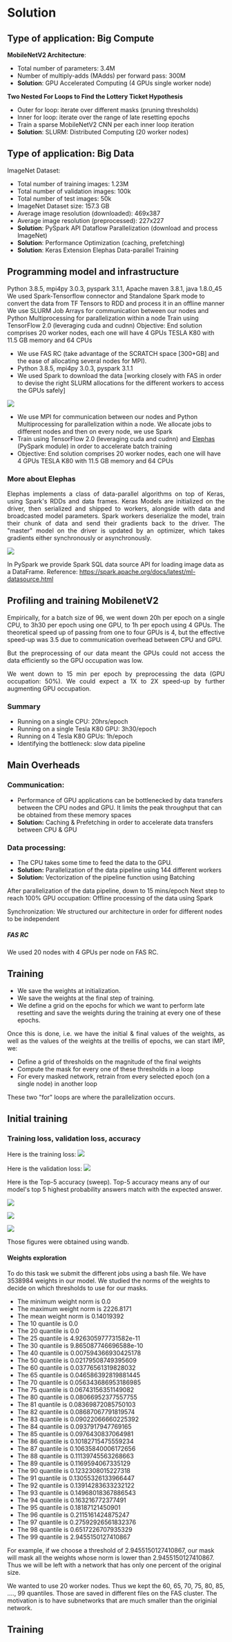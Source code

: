 # Solution


## Type of application: Big Compute

**MobileNetV2 Architecture**: 
- Total number of parameters: 3.4M 
- Number of multiply-adds (MAdds) per forward pass: 300M
- **Solution**: GPU Accelerated Computing (4 GPUs single worker node)

**Two Nested For Loops to Find the Lottery Ticket Hypothesis**
- Outer for loop: iterate over different masks (pruning thresholds)
- Inner for loop: iterate over the range of late resetting epochs
- Train a sparse MobileNetV2 CNN per each inner loop iteration
- **Solution**: SLURM: Distributed Computing (20 worker nodes)

## Type of application: Big Data

ImageNet Dataset: 
- Total number of training images: 1.23M  
- Total number of validation images: 100k
- Total number of test images: 50k
- ImageNet Dataset size: 157.3 GB
- Average image resolution (downloaded): 469x387
- Average image resolution (preprocessed): 227x227
- **Solution**: PySpark API Dataflow Parallelization (download and process ImageNet)
- **Solution**: Performance Optimization (caching, prefetching)
- **Solution**: Keras Extension Elephas Data-parallel Training

## Programming model and infrastructure

Python 3.8.5, mpi4py 3.0.3, pyspark 3.1.1, Apache maven 3.8.1, java 1.8.0_45
We used Spark-Tensorflow connector and Standalone Spark mode to convert the data from TF Tensors to RDD and process it in an offline manner
We use SLURM Job Arrays for communication between our nodes and Python Multiprocessing for parallelization within a node 
Train using TensorFlow 2.0 (leveraging cuda and cudnn) 
Objective: End solution comprises 20 worker nodes, each one will have 4 GPUs TESLA K80 with 11.5 GB memory and 64 CPUs 


- We use FAS RC (take advantage of the SCRATCH space [300+GB] and the ease of allocating several nodes for MPI). 
- Python 3.8.5, mpi4py 3.0.3, pyspark 3.1.1
- We used Spark to download the data [working closely with FAS in order to devise the right SLURM allocations for the different workers to access the GPUs safely]

![](Images/Spark_solution.gif)

- We use MPI for communication between our nodes and Python Multiprocessing for parallelization within a node. We allocate jobs to different nodes and then on every node, we use Spark 
- Train using TensorFlow 2.0 (leveraging cuda and cudnn) and <a href="https://github.com/maxpumperla/elephas">Elephas</a> (PySpark module) in order to accelerate batch training 
- Objective: End solution comprises 20 worker nodes, each one will have 4 GPUs TESLA K80 with 11.5 GB memory and 64 CPUs 

### More about Elephas

<p align="justify"> Elephas implements a class of data-parallel algorithms on top of Keras, using Spark's RDDs and data frames. Keras Models are initialized on the driver, then serialized and shipped to workers, alongside with data and broadcasted model parameters. Spark workers deserialize the model, train their chunk of data and send their gradients back to the driver. The "master" model on the driver is updated by an optimizer, which takes gradients either synchronously or asynchronously. </p> 

![](Images/Elephas.gif)

In PySpark we provide Spark SQL data source API for loading image data as a DataFrame. Reference: https://spark.apache.org/docs/latest/ml-datasource.html 

## Profiling and training MobilenetV2


<p align="justify"> Empirically, for a batch size of 96,  we went down 20h per epoch on a single CPU, to  3h30 per epoch using one GPU, to 1h per epoch using 4 GPUs. The theoretical speed up of passing from one to four GPUs is 4, but the effective speed-up was 3.5 due to communication overhead between CPU and GPU. </p> 

<p align="justify"> But the preprocessing of our data meant the GPUs could not access the data efficiently so the GPU occupation was low. </p>

<p align="justify"> We went down to 15 min per epoch by preprocessing the data (GPU occupation: 50%). We could expect a 1X to 2X speed-up by further augmenting GPU occupation. </p>

### Summary

- Running on a single CPU: 20hrs/epoch
- Running on a single Tesla K80 GPU: 3h30/epoch
- Running on 4 Tesla K80 GPUs: 1h/epoch
- Identifying the bottleneck: slow data pipeline



## Main Overheads

### Communication: 

- Performance of GPU applications can be bottlenecked by data transfers between the CPU nodes and GPU. It limits the peak throughput that can be obtained from these memory spaces
- **Solution:** Caching & Prefetching in order to accelerate data transfers between CPU & GPU

### Data processing: 

- The CPU takes some time to feed the data to the GPU. 
- **Solution:** Parallelization of the data pipeline using 144 different workers
- **Solution:** Vectorization of the pipeline function using Batching
 
After parallelization of the data pipeline, down to 15 mins/epoch 
Next step to reach 100% GPU occupation: Offline processing of the data using Spark

Synchronization: We structured our architecture in order for different nodes to be independent

##### FAS RC

We used 20 nodes with 4 GPUs per node on FAS RC.


## Training

- We save the weights at initialization. 
- We save the weights at the final step of training.
- We define a grid on the epochs for which we want to perform late resetting and save the weights during the training at every one of these epochs.

<p align="justify"> Once this is done, i.e. we have the initial & final values of the weights, as well as the values of the weights at the treillis of epochs, we can start IMP, we:

- Define a grid of thresholds on the magnitude of the final weights
- Compute the mask for every one of these thresholds in a loop
- For every masked network, retrain from every selected epoch (on a single node) in another loop
 
These two "for" loops are where the parallelization occurs.

## Initial training

### Training loss, validation loss, accuracy


Here is the training loss:
![](Images/TrainingLoss.png)

Here is the validation loss:
![](Images/Validationloss.png)

Here is the Top-5 accuracy (sweep). Top-5 accuracy means any of our model's top 5 highest probability answers match with the expected answer.

![](Images/top5accuracysweep.png)

![](Images/top5accuracyCNN.png)

![](Images/ReportCNN.png)

Those figures were obtained using wandb.

 
#### Weights exploration
 
To do this task we submit the different jobs using a bash file. We have 3538984 weights in our model. We studied the norms of the weights to decide on which thresholds to use for our masks.

- The minimum weight norm is 0.0
- The maximum weight norm is 2226.8171
- The mean weight norm is 0.14019392
- The 10 quantile is 0.0
- The 20 quantile is 0.0
- The 25 quantile is 4.926305977731582e-11
- The 30 quantile is 9.865087746696588e-10
- The 40 quantile is 0.007594366930425178
- The 50 quantile is 0.02179508749395609
- The 60 quantile is 0.03776561319828032
- The 65 quantile is 0.046586392819881445
- The 70 quantile is 0.056343686953186985
- The 75 quantile is 0.06743156351149082
- The 80 quantile is 0.08066952377557755
- The 81 quantile is 0.08369872085750103
- The 82 quantile is 0.08687067791819574
- The 83 quantile is 0.09022066660225392
- The 84 quantile is 0.0937917947769165
- The 85 quantile is 0.0976430837064981
- The 86 quantile is 0.10182715475559234
- The 87 quantile is 0.10635840006172656
- The 88 quantile is 0.11139745563268663
- The 89 quantile is 0.1169594067335129
- The 90 quantile is 0.1232308015227318
- The 91 quantile is 0.13055326133966447
- The 92 quantile is 0.13914283633232122
- The 93 quantile is 0.14968018367886543
- The 94 quantile is 0.163216772377491
- The 95 quantile is 0.18187121450901
- The 96 quantile is 0.2115161424875247
- The 97 quantile is 0.27592926561832376
- The 98 quantile is 0.6517226707935329
- The 99 quantile is 2.9455150127410867

For example, if we choose a threshold of 2.9455150127410867, our mask will mask all the weights whose norm is lower than 2.9455150127410867. Thus we will be left with a network that has only one percent of the original size.

We wanted to use 20 worker nodes. Thus we kept the 60, 65, 70, 75, 80, 85, ...., 99 quantiles. Those are saved in different files on the FAS cluster. The motivation is to have subnetworks that are much smaller than the originial network. 

## Training 
